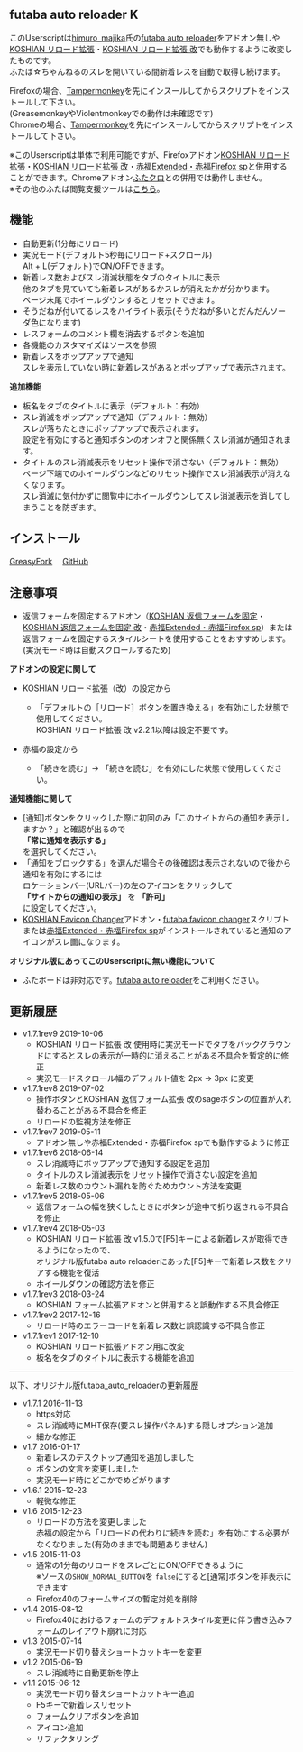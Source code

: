 ## futaba auto reloader K
このUserscriptは[himuro\_majika](https://github.com/himuro-majika)氏の[futaba auto reloader](https://github.com/himuro-majika/futaba_auto_reloader)をアドオン無しや[KOSHIAN リロード拡張](https://addons.mozilla.org/ja/firefox/addon/koshian-reload-futaba/)・[KOSHIAN リロード拡張 改](https://github.com/akoya-tomo/koshian_reload_futaba_kai)でも動作するように改変したものです。  
ふたば☆ちゃんねるのスレを開いている間新着レスを自動で取得し続けます。  

Firefoxの場合、[Tampermonkey](https://addons.mozilla.org/ja/firefox/addon/tampermonkey/)を先にインスールしてからスクリプトをインストールして下さい。  
(GreasemonkeyやViolentmonkeyでの動作は未確認です)  
Chromeの場合、[Tampermonkey](https://chrome.google.com/webstore/detail/tampermonkey/dhdgffkkebhmkfjojejmpbldmpobfkfo)を先にインスールしてからスクリプトをインストールして下さい。  

※このUserscriptは単体で利用可能ですが、Firefoxアドオン[KOSHIAN リロード拡張](https://addons.mozilla.org/ja/firefox/addon/koshian-reload-futaba/)・[KOSHIAN リロード拡張 改](https://github.com/akoya-tomo/koshian_reload_futaba_kai)・[赤福Extended・赤福Firefox sp](http://toshiakisp.github.io/akahuku-firefox-sp/)と併用することができます。Chromeアドオン[ふたクロ](http://futakuro.com/)との併用では動作しません。  
※その他のふたば閲覧支援ツールは[こちら](https://github.com/akoya-tomo/futaba_auto_reloader_K/wiki/)。


## 機能
* 自動更新(1分毎にリロード)
* 実況モード(デフォルト5秒毎にリロード+スクロール)  
  Alt + L(デフォルト)でON/OFFできます。
* 新着レス数およびスレ消滅状態をタブのタイトルに表示  
  他のタブを見ていても新着レスがあるかスレが消えたかが分かります。  
  ページ末尾でホイールダウンするとリセットできます。  
* そうだねが付いてるレスをハイライト表示(そうだねが多いとだんだんソーダ色になります)
* レスフォームのコメント欄を消去するボタンを追加
* 各機能のカスタマイズはソースを参照
* 新着レスをポップアップで通知  
  スレを表示していない時に新着レスがあるとポップアップで表示されます。  

**追加機能**  

* 板名をタブのタイトルに表示（デフォルト：有効）  
* スレ消滅をポップアップで通知（デフォルト：無効）  
  スレが落ちたときにポップアップで表示されます。  
  設定を有効にすると通知ボタンのオンオフと関係無くスレ消滅が通知されます。  
* タイトルのスレ消滅表示をリセット操作で消さない（デフォルト：無効）  
  ページ下端でのホイールダウンなどのリセット操作でスレ消滅表示が消えなくなります。  
  スレ消滅に気付かずに閲覧中にホイールダウンしてスレ消滅表示を消してしまうことを防ぎます。  

## インストール
[GreasyFork](https://greasyfork.org/ja/scripts/36235-futaba-auto-reloader-k)　
[GitHub](https://github.com/akoya-tomo/futaba_auto_reloader_K/raw/master/futaba_auto_reloader.user.js)


## 注意事項
* 返信フォームを固定するアドオン（[KOSHIAN 返信フォームを固定](https://addons.mozilla.org/ja/firefox/addon/koshian-float-form/)・[KOSHIAN 返信フォームを固定 改](https://github.com/akoya-tomo/koshian_float_form_kai/)・[赤福Extended・赤福Firefox sp](http://toshiakisp.github.io/akahuku-firefox-sp/)）または返信フォームを固定するスタイルシートを使用することをおすすめします。  
(実況モード時は自動スクロールするため)  

**アドオンの設定に関して**

* KOSHIAN リロード拡張（改）の設定から
  - 「デフォルトの［リロード］ボタンを置き換える」を有効にした状態で使用してください。  
    KOSHIAN リロード拡張 改 v2.2.1以降は設定不要です。  

* 赤福の設定から  
  - 「続きを読む」→ 「続きを読む」を有効にした状態で使用してください。  

**通知機能に関して**

*  [通知]ボタンをクリックした際に初回のみ「このサイトからの通知を表示しますか？」と確認が出るので  
	 **「常に通知を表示する」**  
	 を選択してください。  
*	「通知をブロックする」を選んだ場合その後確認は表示されないので後から通知を有効にするには  
	ロケーションバー(URLバー)の左のアイコンをクリックして  
	 **「サイトからの通知の表示」** を **「許可」**  
	 に設定してください。
* [KOSHIAN Favicon Changer](https://addons.mozilla.org/ja/firefox/addon/koshian-favicon-changer/)アドオン・[futaba favicon changer](https://greasyfork.org/ja/scripts/39342-futaba-favicon-changer/)スクリプトまたは[赤福Extended・赤福Firefox sp](http://toshiakisp.github.io/akahuku-firefox-sp/)がインストールされていると通知のアイコンがスレ画になります。  

**オリジナル版にあってこのUserscriptに無い機能について**

* ふたボードは非対応です。[futaba auto reloader](https://github.com/himuro-majika/futaba_auto_reloader)をご利用ください。  

## 更新履歴

* v1.7.1rev9 2019-10-06
  - KOSHIAN リロード拡張 改 使用時に実況モードでタブをバックグラウンドにするとスレの表示が一時的に消えることがある不具合を暫定的に修正
  - 実況モードスクロール幅のデフォルト値を 2px → 3px に変更
* v1.7.1rev8 2019-07-02
  - 操作ボタンとKOSHIAN 返信フォーム拡張 改のsageボタンの位置が入れ替わることがある不具合を修正
  - リロードの監視方法を修正
* v1.7.1rev7 2019-05-11
  - アドオン無しや赤福Extended・赤福Firefox spでも動作するように修正
* v1.7.1rev6 2018-06-14
  - スレ消滅時にポップアップで通知する設定を追加
  - タイトルのスレ消滅表示をリセット操作で消さない設定を追加
  - 新着レス数のカウント漏れを防ぐためカウント方法を変更
* v1.7.1rev5 2018-05-06
  - 返信フォームの幅を狭くしたときにボタンが途中で折り返される不具合を修正
* v1.7.1rev4 2018-05-03
  - KOSHIAN リロード拡張 改 v1.5.0で\[F5\]キーによる新着レスが取得できるようになったので、  
    オリジナル版futaba auto reloaderにあった\[F5\]キーで新着レス数をクリアする機能を復活
  - ホイールダウンの確認方法を修正
* v1.7.1rev3 2018-03-24
  - KOSHIAN フォーム拡張アドオンと併用すると誤動作する不具合修正
* v1.7.1rev2 2017-12-16
  - リロード時のエラーコードを新着レス数と誤認識する不具合修正
* v1.7.1rev1 2017-12-10
  - KOSHIAN リロード拡張アドオン用に改変
  - 板名をタブのタイトルに表示する機能を追加

***

以下、オリジナル版futaba\_auto\_reloaderの更新履歴  

* v1.7.1 2016-11-13
  - https対応
  - スレ消滅時にMHT保存(要スレ操作パネル)する隠しオプション追加
  - 細かな修正
* v1.7 2016-01-17
  - 新着レスのデスクトップ通知を追加しました
  - ボタンの文言を変更しました
  - 実況モード時にどこかでめどがります
* v1.6.1 2015-12-23
  - 軽微な修正
* v1.6 2015-12-23
  - リロードの方法を変更しました  
    赤福の設定から「リロードの代わりに続きを読む」を有効にする必要がなくなりました(有効のままでも問題ありません)
* v1.5 2015-11-03
  - 通常の1分毎のリロードをスレごとにON/OFFできるように  
    ※ソースの` SHOW_NORMAL_BUTTON `を `false`にすると[通常]ボタンを非表示にできます
  - Firefox40のフォームサイズの暫定対処を削除
* v1.4 2015-08-12
  - Firefox40におけるフォームのデフォルトスタイル変更に伴う書き込みフォームのレイアウト崩れに対応
* v1.3 2015-07-14
  - 実況モード切り替えショートカットキーを変更
* v1.2 2015-06-19
  - スレ消滅時に自動更新を停止
* v1.1 2015-06-12
  - 実況モード切り替えショートカットキー追加
  - F5キーで新着レスリセット
  - フォームクリアボタンを追加
  - アイコン追加
  - リファクタリング
